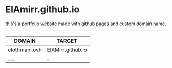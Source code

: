 # ElAmirr.github.io

this's a portfolio website made with github pages and custom domain name.

---

| DOMAIN             | TARGET             |
| ------------------ | ------------------ |
| elothmani.ovh      | ElAMirr.github.io  |
| ******\_\_\_****** | ********\_******** |
